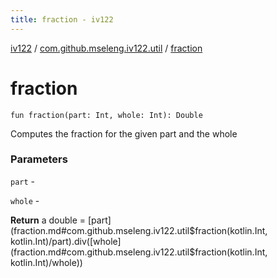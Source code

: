 ```yaml
---
title: fraction - iv122
---
```


[iv122](../index.md) / [com.github.mseleng.iv122.util](index.md) / [fraction](.)

# fraction

`fun fraction(part: Int, whole: Int): Double`

Computes the fraction for the given part and the whole

### Parameters

`part` -

`whole` -

**Return**
a double = [part](fraction.md#com.github.mseleng.iv122.util$fraction(kotlin.Int, kotlin.Int)/part).div([whole](fraction.md#com.github.mseleng.iv122.util$fraction(kotlin.Int, kotlin.Int)/whole))

